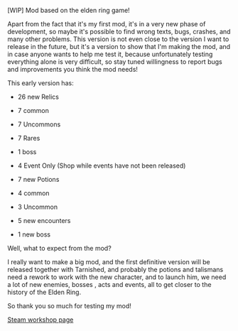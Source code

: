 [WIP] Mod based on the elden ring game!

Apart from the fact that it's my first mod, it's in a very new phase of development, so maybe it's possible to find wrong texts, bugs, crashes, and many other problems.
This version is not even close to the version I want to release in the future, but it's a version to show that I'm making the mod, and in case anyone wants to help me test it, because unfortunately testing everything alone is very difficult, so stay tuned willingness to report bugs and improvements you think the mod needs!

This early version has:

- 26 new Relics
- 7 common
- 7 Uncommons
- 7 Rares
- 1 boss
- 4 Event Only (Shop while events have not been released)

- 7 new Potions
- 4 common
- 3 Uncommon

- 5 new encounters

- 1 new boss


Well, what to expect from the mod?

I really want to make a big mod, and the first definitive version will be released together with Tarnished, and probably the potions and talismans need a rework to work with the new character, and to launch him, we need a lot of new enemies, bosses , acts and events, all to get closer to the history of the Elden Ring.

So thank you so much for testing my mod!

<a href="https://steamcommunity.com/sharedfiles/filedetails/?id=2958557932&searchtext=">Steam workshop page</a>
